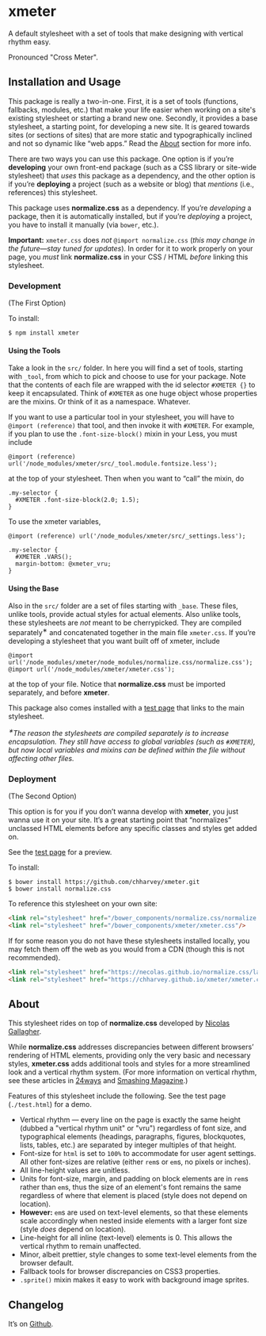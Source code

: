 # xmeter
A default stylesheet with a set of tools that make designing with vertical rhythm easy.

Pronounced "Cross Meter".

## Installation and Usage

This package is really a two-in-one. First, it is a set of tools (functions,
fallbacks, modules, etc.) that make your life easier when working on a site's
existing stylesheet or starting a brand new one. Secondly, it provides a base
stylesheet, a starting point, for developing a new site. It is geared towards
sites (or sections of sites) that are more static and typographically inclined
and not so dynamic like “web apps.”
Read the [About](#about) section for more info.

There are two ways you can use this package. One option is if you’re
**developing** your own front-end package (such as a CSS library or site-wide
stylesheet) that *uses* this package as a dependency, and the other option is
if you’re **deploying** a project (such as a website or blog) that *mentions*
(i.e., references) this stylesheet.

This package uses **normalize.css** as a dependency.
If you’re *developing* a package, then it is automatically installed,
but if you’re *deploying* a project, you have to install it manually (via `bower`, etc.).

**Important:** `xmeter.css` does *not* `@import normalize.css`
(*this may change in the future—stay tuned for updates*).
In order for it to work properly on your page,
you *must* link **normalize.css** in your CSS / HTML *before* linking this stylesheet.

### Development

(The First Option)

To install:

    $ npm install xmeter

#### Using the Tools

Take a look in the `src/` folder. In here you will find a set of tools, starting
with `_tool`, from which to pick and choose to use for your package. Note that
the contents of each file are wrapped with the id selector `#XMETER {}` to keep
it encapsulated. Think of `#XMETER` as one huge object whose properties are
the mixins. Or think of it as a namespace. Whatever.

If you want to use a particular tool in your stylesheet, you will have to
`@import (reference)` that tool, and then invoke it with `#XMETER`. For example,
if you plan to use the `.font-size-block()` mixin in your Less, you must include

```less
@import (reference) url('/node_modules/xmeter/src/_tool.module.fontsize.less');
```

at the top of your stylesheet. Then when you want to “call” the mixin, do

```less
.my-selector {
  #XMETER .font-size-block(2.0; 1.5);
}
```

To use the xmeter variables,

```less
@import (reference) url('/node_modules/xmeter/src/_settings.less');

.my-selector {
  #XMETER .VARS();
  margin-bottom: @xmeter_vru;
}
```

#### Using the Base

Also in the `src/` folder are a set of files starting with `_base`. These files,
unlike tools, provide actual styles for actual elements. Also unlike tools, these
stylesheets are *not* meant to be cherrypicked. They are compiled separately<sup>&lowast;</sup> and
concatenated together in the main file `xmeter.css`. If you’re developing a
stylesheet that you want built off of xmeter, include

```less
@import url('/node_modules/xmeter/node_modules/normalize.css/normalize.css');
@import url('/node_modules/xmeter/xmeter.css');
```

at the top of  your file. Notice that **normalize.css** must be imported separately,
and before **xmeter**.

This package also comes installed with a [test page](./test.html)
that links to the main stylesheet.

*<sup>&lowast;</sup>The reason the stylesheets are compiled separately is to increase
encapsulation. They still have access to global variables (such as `#XMETER`),
but now local variables and mixins can be defined within the file without
affecting other files.*

### Deployment

(The Second Option)

This option is for you if you don’t wanna develop with **xmeter**, you just
wanna use it on your site. It’s a great starting point that “normalizes”
unclassed HTML elements before any specific classes and styles get added on.

See the [test page](./test.html) for a preview.

To install:

    $ bower install https://github.com/chharvey/xmeter.git
    $ bower install normalize.css

To reference this stylesheet on your own site:

```html
<link rel="stylesheet" href="/bower_components/normalize.css/normalize.css"/>
<link rel="stylesheet" href="/bower_components/xmeter/xmeter.css"/>
```

If for some reason you do not have these stylesheets installed locally, you may
fetch them off the web as you would from a CDN (though this is not recommended).

```html
<link rel="stylesheet" href="https://necolas.github.io/normalize.css/latest/normalize.css"/>
<link rel="stylesheet" href="https://chharvey.github.io/xmeter/xmeter.css"/>
```

## About

This stylesheet rides on top of **normalize.css** developed by
[Nicolas Gallagher](http://necolas.github.io/normalize.css/).

While **normalize.css** addresses discrepancies between different browsers’
rendering of HTML elements, providing only the very basic and necessary styles,
**xmeter.css** adds additional tools and styles for a more streamlined look and a
vertical rhythm system. (For more information on vertical rhythm, see these articles in
[24ways](http://24ways.org/2006/compose-to-a-vertical-rhythm/) and
[Smashing Magazine](http://www.smashingmagazine.com/2011/03/14/technical-web-typography-guidelines-and-techniques/#tt-rhythm).)

Features of this stylesheet include the following. See the test page (`./test.html`)
for a demo.

- Vertical rhythm &mdash; every line on the page is exactly the same height
  (dubbed a "vertical rhythm unit" or "vru") regardless of font size, and
  typographical elements (headings, paragraphs, figures, blockquotes, lists,
  tables, etc.) are separated by integer multiples of that height.
- Font-size for `html` is set to `100%` to accommodate for user agent settings.
  All other font-sizes are relative (either `rem`s or `em`s, no pixels or inches).
- All line-height values are unitless.
- Units for font-size, margin, and padding on block elements are in `rem`s
  rather than `em`s, thus the size of an element's font remains the same
  regardless of where that element is placed (style does not depend on location).
- **However:** `em`s are used on text-level elements, so that these elements
  scale accordingly when nested inside elements with a larger font size
  (style *does* depend on location).
- Line-height for all inline (text-level) elements is 0. This allows the
  vertical rhythm to remain unaffected.
- Minor, albeit prettier, style changes to some text-level elements from the browser default.
- Fallback tools for browser discrepancies on CSS3 properties.
- `.sprite()` mixin makes it easy to work with background image sprites.

## Changelog

It’s on [Github](https://github.com/chharvey/xmeter/releases).
